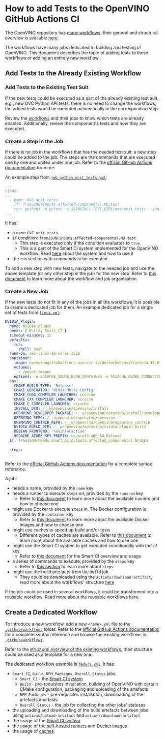 # How to add Tests to the OpenVINO GitHub Actions CI

The OpenVINO repository has [many workflows](./../../../../.github/workflows), their general and structural overview is available [here](./overview.md).  

The workflows have many jobs dedicated to building and testing of OpenVINO. This document describes the topic of adding 
tests to these workflows or adding an entirely new workflow.

## Add Tests to the Already Existing Workflow

### Add Tests to the Existing Test Suit 

If the new tests could be executed as a part of the already existing test suit, e.g., new OVC Python API tests, 
there is no need to change the workflows, the added tests would be executed automatically in the corresponding step. 

Review the [workflows](./../../../../.github/workflows) and their jobs to know which tests are already enabled. 
Additionally, review the component's tests and how they are executed. 

### Create a Step in the Job

If there is no job in the workflows that has the needed test suit, a new step could be added to the job. 
The steps are the commands that are executed one by one and united under one job. 
Refer to the [official GitHub Actions documentation](https://docs.github.com/en/actions/using-workflows/about-workflows) for more.

An example step from [`job_python_unit_tests.yml`](./../../../../.github/workflows/job_python_unit_tests.yml):
```yaml
...
steps:
...
  - name: OVC unit tests
    if: fromJSON(inputs.affected-components).MO.test
    run: python3 -m pytest -s ${INSTALL_TEST_DIR}/ovc/unit_tests --junitxml=${INSTALL_TEST_DIR}/TEST-OpenVinoConversion.xml
...
```
It has:
* a `name`: `OVC unit tests`
* `if` condition: `fromJSON(inputs.affected-components).MO.test`
  * This step is executed only if the condition evaluates to `true`
  * This is a part of the Smart CI system implemented for the OpenVINO workflow. Read [here](./smart_ci.md) about the system and how to use it
* the `run` section with commands to be executed

To add a new step with new tests, navigate to the needed job and use the above template (or any other step in the job) for the new step. 
Refer to [this document](./reusable_workflows.md) to learn more about the workflow and job organisation.

### Create a New Job

If the new tests do not fit in any of the jobs in all the workflows, it is possible to create a dedicated job for them. 
An example dedicated job for a single set of tests from [`linux.yml`](./../../../../.github/workflows/linux.yml):
```yaml
NVIDIA_Plugin:
  name: NVIDIA plugin
  needs: [ Build, Smart_CI ]
  timeout-minutes: 15
  defaults:
    run:
      shell: bash
  runs-on: aks-linux-16-cores-32gb
  container:
    image: openvinogithubactions.azurecr.io/dockerhub/nvidia/cuda:11.8.0-runtime-ubuntu20.04
    volumes:
      - /mount:/mount
    options: -e SCCACHE_AZURE_BLOB_CONTAINER -e SCCACHE_AZURE_CONNECTION_STRING
  env:
    CMAKE_BUILD_TYPE: 'Release'
    CMAKE_GENERATOR: 'Ninja Multi-Config'
    CMAKE_CUDA_COMPILER_LAUNCHER: sccache
    CMAKE_CXX_COMPILER_LAUNCHER: sccache
    CMAKE_C_COMPILER_LAUNCHER: sccache
    INSTALL_DIR: /__w/openvino/openvino/install
    OPENVINO_DEVELOPER_PACKAGE: /__w/openvino/openvino/install/developer_package
    OPENVINO_REPO: /__w/openvino/openvino/openvino
    OPENVINO_CONTRIB_REPO: /__w/openvino/openvino/openvino_contrib
    NVIDIA_BUILD_DIR: /__w/openvino/openvino/nvidia_plugin_build
    DEBIAN_FRONTEND: 'noninteractive'
    SCCACHE_AZURE_KEY_PREFIX: ubuntu20_x86_64_Release
  if: fromJSON(needs.smart_ci.outputs.affected_components).NVIDIA
  
  steps:
  ...
```

Refer to the [official GitHub Actions documentation](https://docs.github.com/en/actions/using-workflows/workflow-syntax-for-github-actions#about-yaml-syntax-for-workflows) for a complete syntax reference.

A job:
* needs a name, provided by the `name` key
* needs a runner to execute `steps` on, provided by the `runs-on` key 
  * Refer to [this document](./runners.md) to learn more about the available runners and how to choose one
* might use Docker to execute `steps` in. The Docker configuration is provided by the `container` key 
  * Refer to [this document](./docker_images.md) to learn more about the available Docker images and how to choose one
* might use caches to speed up build and/or tests
  * Different types of caches are available. Refer to [this document](./caches.md) to learn more about the available caches and how to use one
* might use the Smart CI system to get executed conditionally with the `if` key
  * Refer to [this document](./smart_ci.md) for the Smart CI overview and usage
* a series of commands to execute, provided by the `steps` key
  * Refer to [this section](#create-a-step-in-the-job) to learn more about `steps`
* might use the build artefacts from the `Build` job
  * They could be downloaded using the `actions/download-artifact`, read more about the workflows' structure [here](./overview.md#structure-of-the-workflows)

If the job could be used in several workflows, it could be transformed into a reusable workflow. 
Read more about the reusable workflows [here](./reusable_workflows.md).

## Create a Dedicated Workflow

To introduce a new workflow, add a new `<name>.yml` file to the [`.github/workflows`](./../../../../.github) folder. 
Refer to the [official GitHub Actions documentation](https://docs.github.com/en/actions/using-workflows/about-workflows#create-an-example-workflow) for a complete syntax reference and browse the existing workflows in [`.github/workflows`](./../../../../.github).

Refer to the [structural overview of the existing workflows](./overview.md#structure-of-the-workflows), their structure could be used as a template for a new one.

The dedicated workflow example is [`fedora.yml`](./../../../../.github/workflows/fedora.yml). It has:
* `Smart_CI`, `Build`, `RPM_Packages`, `Overall_Status` jobs
  * `Smart_CI` - the [Smart CI system](./smart_ci.md)
  * `Build` - pre-requisites installation, building of OpenVINO with certain CMake configuration, packaging and uploading of the artefacts
  * `RPM_Packages` - pre-requisites installation, downloading of the artefacts and tests
  * `Overall_Status` - the job for collecting the other jobs' statuses
* the uploading and downloading of the build artefacts between jobs using `actions/upload-artifact` and `actions/download-artifact`
* the usage of the [Smart CI system](./smart_ci.md)
* the usage of the [self-hosted runners](./runners.md) and [Docker images](./docker_images.md)
* the usage of [caches](./caches.md)
